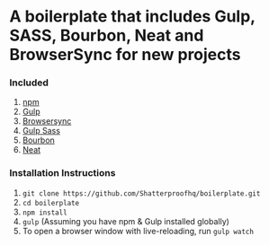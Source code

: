 # A boilerplate that includes Gulp, SASS, Bourbon, Neat and BrowserSync for new projects

### Included

1. [npm](https://www.npmjs.com/)
2. [Gulp](http://gulpjs.com/)
3. [Browsersync](https://www.browsersync.io/docs/gulp/)
4. [Gulp Sass](https://www.npmjs.com/package/gulp-sass)
5. [Bourbon](http://bourbon.io/)
6. [Neat](http://neat.bourbon.io/)

### Installation Instructions

1. ``git clone https://github.com/Shatterproofhq/boilerplate.git``
2. ``cd boilerplate``
3. ``npm install``
4. ``gulp`` (Assuming you have npm & Gulp installed globally)
5.  To open a browser window with live-reloading, run ``gulp watch``
